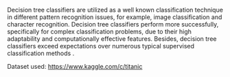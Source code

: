 Decision tree classifiers are utilized as a well known classification technique in different pattern recognition issues, 
for example, image classification and character recognition. Decision tree classifiers perform more successfully, specifically 
for complex classification problems, due to their high adaptability and computationally effective features. Besides, 
decision tree classifiers exceed expectations over numerous typical supervised classification methods .

Dataset used:
https://www.kaggle.com/c/titanic
